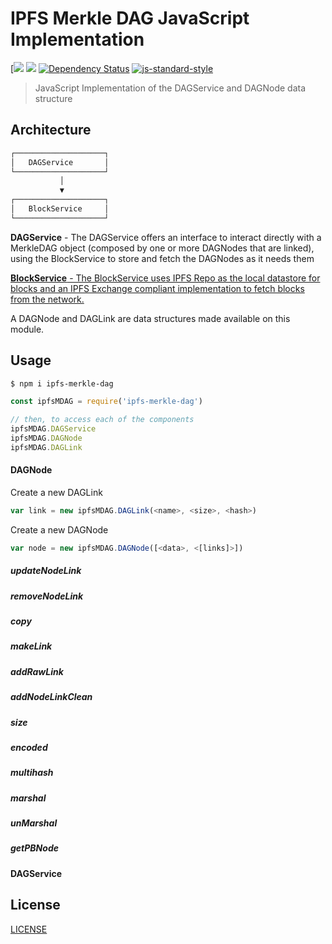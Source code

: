 IPFS Merkle DAG JavaScript Implementation
=========================================

[[![](https://img.shields.io/badge/freenode-%23ipfs-blue.svg?style=flat-square)](http://webchat.freenode.net/?channels=%23ipfs)
![](https://img.shields.io/badge/coverage-75%25-yellow.svg?style=flat-square) [![Dependency Status](https://david-dm.org/ipfs/js-ipfs-merkle-dag.svg?style=flat-square)](https://david-dm.org/ipfs/js-ipfs-merkledag) [![js-standard-style](https://img.shields.io/badge/code%20style-standard-brightgreen.svg?style=flat-square)](https://github.com/feross/standard)

> JavaScript Implementation of the DAGService and DAGNode data structure

## Architecture

```markdown
┌────────────────────┐
│   DAGService       │
└────────────────────┘
           │
           ▼
┌────────────────────┐
│   BlockService     │
└────────────────────┘
```

**DAGService** - The DAGService offers an interface to interact directly with a MerkleDAG object (composed by one or more DAGNodes that are linked), using the BlockService to store and fetch the DAGNodes as it needs them

[**BlockService** - The BlockService uses IPFS Repo as the local datastore for blocks and an IPFS Exchange compliant implementation to fetch blocks from the network.](https://github.com/ipfs/js-ipfs-blocks)

A DAGNode and DAGLink are data structures made available on this module.

## Usage

```bash
$ npm i ipfs-merkle-dag
```

```javascript
const ipfsMDAG = require('ipfs-merkle-dag')

// then, to access each of the components
ipfsMDAG.DAGService
ipfsMDAG.DAGNode
ipfsMDAG.DAGLink
```

#### DAGNode

Create a new DAGLink

```JavaScript
var link = new ipfsMDAG.DAGLink(<name>, <size>, <hash>)
```

Create a new DAGNode

```JavaScript
var node = new ipfsMDAG.DAGNode([<data>, <[links]>])
```

##### updateNodeLink

##### removeNodeLink

##### copy

##### makeLink

##### addRawLink

##### addNodeLinkClean

##### size

##### encoded

##### multihash

##### marshal

##### unMarshal

##### getPBNode

#### DAGService

## License

[LICENSE](LICENSE.md)
